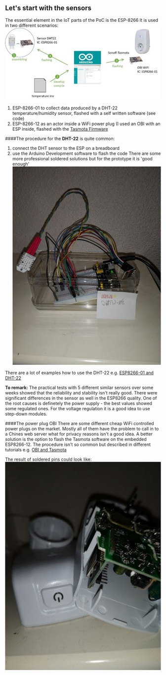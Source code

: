 ## Let's start with the sensors
The essential element in the IoT parts of the PoC is the ESP-8266
It is used in two different scenarios:
![The IoT side of the PoC](https://github.com/hdwinkel/quarkus-logger/blob/develop/doc/pictures/DL-IoT-overview.jpg "IoT side of PoC")
1. ESP-8266-01 to collect data produced by a DHT-22 temperature/humidity sensor, flashed with a self written software (see code)
2. ESP-8266-12 as an actor inside a WiFi power plug (I used an OBI with an ESP inside, flashed with the
[Tasmota Firmware](https://github.com/arendst/Tasmota "Tasmota Git repository")

####The procedure for the **DHT-22** is quite common:
1. connect the DHT sensor to the ESP on a breadboard
2. use the Arduino Development software to flash the code
There are some more professional soldered solutions but for the prototype it is 'good enough'
![The DHT-22 sensor plugged to the ESP8266-01](https://github.com/hdwinkel/quarkus-logger/blob/develop/doc/pictures/DL-Sensor.jpg "The DHT-22 sensor plugged to the ESP8266-01")

There are a lot of examples how to use the DHT-22
e.g.
[ESP8266-01 and DHT-22](https://i2.wp.com/randomnerdtutorials.com/wp-content/uploads/2019/05/dht22-esp-01.png?ssl=1 "ESP8266-01 and DHT-22")

**To remark:**
The practical tests with 5 different similar sensors over some weeks showed that the reliability and stability isn't really good. There were significant differences in the sensor as well in the ESP8266 quality.
One of the root causes is definetely the power supply - the best values showed some regulated ones. For the voltage regulation it is a good idea to use step-down modules.

####The power plug OBI
There are some different cheap WiFi controlled power plugs on the market. Mostly all of them have the problem to call in to a Chines web server what for privacy reasons isn't a good idea.
A better solution is the option to flash the Tasmota software on the embedded ESP8266-12.
The procedure isn't so common but described in different tutorials e.g.
[OBI and Tasmota](https://joergnapp.de/sonoff-tasmota-obi-steckdose-flashen-ohne-loetarbeiten/ "OBI and Tasmota")

The result of soldered pins could look like:
![OBI with ESP8266](https://github.com/hdwinkel/quarkus-logger/blob/develop/doc/pictures/DL-OBI.jpg "OBI with ESP8266")
